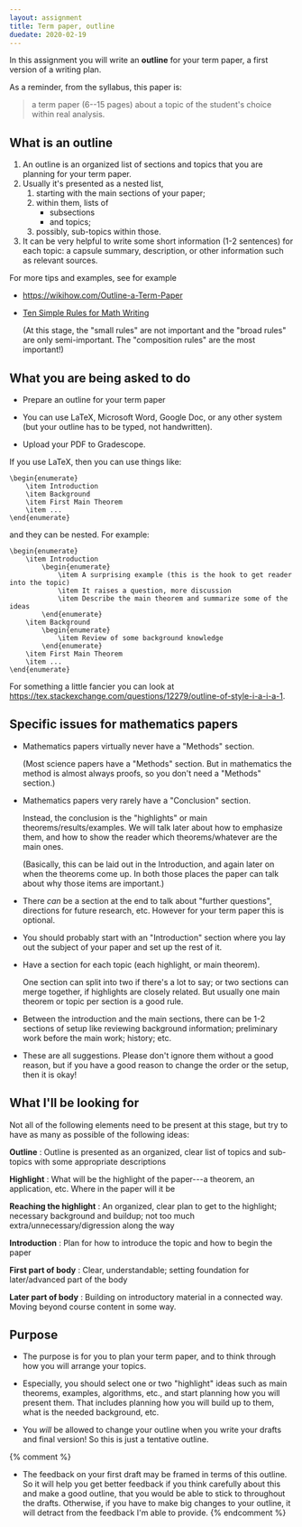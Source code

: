 ```yaml
---
layout: assignment
title: Term paper, outline
duedate: 2020-02-19
---
```


In this assignment you will write an **outline** for your term paper,
a first version of a writing plan.

As a reminder, from the syllabus, this paper is:
> a term paper (6--15 pages) about a topic of the student's choice within real analysis.

## What is an outline

1. An outline is an organized list of sections and topics
   that you are planning for your term paper.
2. Usually it's presented as a nested list,
   1. starting with the main sections of your paper;
   2. within them, lists of
      + subsections
      + and topics;
   3. possibly, sub-topics within those.
3. It can be very helpful to write some short information
   (1-2 sentences) for each topic:
   a capsule summary, description, or other information
   such as relevant sources.

For more tips and examples, see for example

+ <https://wikihow.com/Outline-a-Term-Paper>

+ [Ten Simple Rules for Math Writing](http://newslab.ece.ohio-state.edu/for%20students/resources/tenrules.pdf)
  
  (At this stage, the "small rules" are not important
  and the "broad rules" are only semi-important.
  The "composition rules" are the most important!)

## What you are being asked to do

+ Prepare an outline for your term paper

+ You can use LaTeX, Microsoft Word, Google Doc, or any other system
  (but your outline has to be typed, not handwritten).

+ Upload your PDF to Gradescope.

If you use LaTeX, then you can use things like:

```
\begin{enumerate}
    \item Introduction
    \item Background
    \item First Main Theorem
    \item ...
\end{enumerate}
```

and they can be nested. For example:

```
\begin{enumerate}
    \item Introduction
        \begin{enumerate}
            \item A surprising example (this is the hook to get reader into the topic)
            \item It raises a question, more discussion
            \item Describe the main theorem and summarize some of the ideas
        \end{enumerate}
    \item Background
        \begin{enumerate}
            \item Review of some background knowledge
        \end{enumerate}
    \item First Main Theorem
    \item ...
\end{enumerate}
```

For something a little fancier you can look at
<https://tex.stackexchange.com/questions/12279/outline-of-style-i-a-i-a-1>.

## Specific issues for mathematics papers

+ Mathematics papers virtually never have a "Methods" section.
  
  (Most science papers have a "Methods" section.
  But in mathematics the method is almost always proofs,
  so you don't need a "Methods" section.)

+ Mathematics papers very rarely have a "Conclusion" section.
  
  Instead, the conclusion is the "highlights" or main theorems/results/examples.
  We will talk later about how to emphasize them,
  and how to show the reader which theorems/whatever are the main ones.
  
  (Basically, this can be laid out in the Introduction,
  and again later on when the theorems come up.
  In both those places the paper can talk about why those items are important.)

+ There *can* be a section at the end to talk about "further questions",
  directions for future research, etc.
  However for your term paper this is optional.

+ You should probably start with an "Introduction" section
  where you lay out the subject of your paper and set up the rest of it.

+ Have a section for each topic (each highlight, or main theorem).
  
  One section can split into two if there's a lot to say;
  or two sections can merge together, if highlights are closely related.
  But usually one main theorem or topic per section is a good rule.

+ Between the introduction and the main sections,
  there can be 1-2 sections of setup like reviewing background information;
  preliminary work before the main work; history; etc.

+ These are all suggestions.
  Please don't ignore them without a good reason,
  but if you have a good reason to change the order or the setup, then it is okay!

## What I'll be looking for

Not all of the following elements need to be present at this stage,
but try to have as many as possible of the following ideas:

**Outline**
: Outline is presented as an organized, clear list of topics and sub-topics
  with some appropriate descriptions

**Highlight**
: What will be the highlight of the paper---a theorem, an application, etc.
  Where in the paper will it be

**Reaching the highlight**
: An organized, clear plan to get to the highlight;
  necessary background and buildup;
  not too much extra/unnecessary/digression along the way

**Introduction**
: Plan for how to introduce the topic and how to begin the paper

**First part of body**
: Clear, understandable; setting foundation for later/advanced part of the body

**Later part of body**
: Building on introductory material in a connected way.
  Moving beyond course content in some way.


## Purpose

+ The purpose is for you to plan your term paper,
  and to think through how you will arrange your topics.

+ Especially, you should select one or two "highlight" ideas
  such as main theorems, examples, algorithms, etc.,
  and start planning how you will present them.
  That includes planning how you will build up to them,
  what is the needed background, etc.

+ You *will* be allowed to change your outline
  when you write your drafts and final version!
  So this is just a tentative outline.

{% comment %}
+ The feedback on your first draft may be framed in terms of this outline.
  So it will help you get better feedback if you think carefully about this
  and make a good outline, that you would be able to stick to throughout the drafts.
  Otherwise, if you have to make big changes to your outline,
  it will detract from the feedback I'm able to provide.
{% endcomment %}

